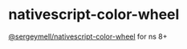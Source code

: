 # nativescript-color-wheel
[@sergeymell/nativescript-color-wheel](https://github.com/SergeyMell/nativescript-plugins/tree/main/packages/nativescript-color-wheel) for ns 8+
